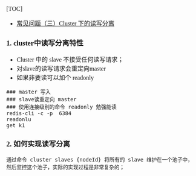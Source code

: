 <font face="Simsun" size=3>

[TOC]

- [常见问题（三）Cluster 下的读写分离](https://blog.csdn.net/weixin_33669968/article/details/99618747)

### 1. cluster中读写分离特性

- Cluster 中的 slave 不接受任何读写请求；
- 对slave的读写请求会重定向master
- 如果非要读可以加个 readonly
~~~
### master 写入
### slave读重定向 master
### 使用连接级别的命令 readonly 勉强能读
redis-cli -c -p  6384
readonlu
get k1
~~~

### 2. 如何实现读写分离

~~~
通过命令 cluster slaves {nodeId} 将所有的 slave 维护在一个池子中，然后监控这个池子，实际的实现过程是非常复杂的；
~~~

</font>